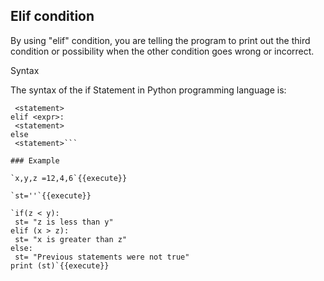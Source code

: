 
## Elif condition
 
 By using "elif" condition, you are telling the program to print out the third condition or possibility when the other condition goes wrong or incorrect. 

Syntax

The syntax of the if Statement in Python programming language is:

```if <expr>:
 <statement>
elif <expr>:
 <statement>
else
 <statement>```

### Example

`x,y,z =12,4,6`{{execute}}

`st=''`{{execute}}

`if(z < y):
 st= "z is less than y"
elif (x > z):
 st= "x is greater than z"
else:
 st= "Previous statements were not true"
print (st)`{{execute}}